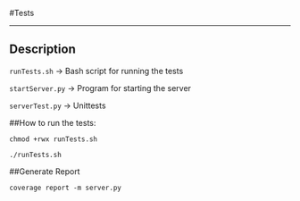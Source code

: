 #Tests

---

## Description

`runTests.sh`  -> Bash script for running the tests

`startServer.py` -> Program for starting the server

`serverTest.py` -> Unittests


##How to run the tests:

`chmod +rwx runTests.sh`

`./runTests.sh`

##Generate Report

`coverage report -m server.py`



